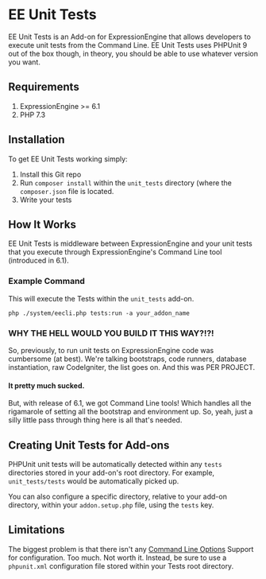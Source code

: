 # EE Unit Tests

EE Unit Tests is an Add-on for ExpressionEngine that allows developers to execute unit tests from the Command Line. EE Unit Tests uses PHPUnit 9 out of the box though, in theory, you should be able to use whatever version you want.

## Requirements

1. ExpressionEngine >= 6.1
2. PHP 7.3 

## Installation
To get EE Unit Tests working simply:

1. Install this Git repo
2. Run `composer install` within the `unit_tests` directory (where the `composer.json` file is located. 
3. Write your tests


## How It Works

EE Unit Tests is middleware between ExpressionEngine and your unit tests that you execute through ExpressionEngine's Command Line tool (introduced in 6.1). 

### Example Command

This will execute the Tests within the `unit_tests` add-on. 

`php ./system/eecli.php tests:run -a your_addon_name`

### WHY THE HELL WOULD YOU BUILD IT THIS WAY?!?!

So, previously, to run unit tests on ExpressionEngine code was cumbersome (at best). We're talking bootstraps, code runners, database instantiation, raw CodeIgniter, the list goes on. And this was PER PROJECT. 

#### It pretty much sucked. 

But, with release of 6.1, we got Command Line tools! Which handles all the rigamarole of setting all the bootstrap and environment up. So, yeah, just a silly little pass through thing here is all that's needed.

## Creating Unit Tests for Add-ons

PHPUnit unit tests will be automatically detected within any `tests` directories stored in your add-on's root directory. For example, `unit_tests/tests` would be automatically picked up. 

You can also configure a specific directory, relative to your add-on directory, within your `addon.setup.php` file, using the `tests` key. 

## Limitations

The biggest problem is that there isn't any [Command Line Options](https://phpunit.readthedocs.io/en/9.5/textui.html#command-line-options) Support for configuration. Too much. Not worth it. Instead, be sure to use a `phpunit.xml` configuration file stored within your Tests root directory.